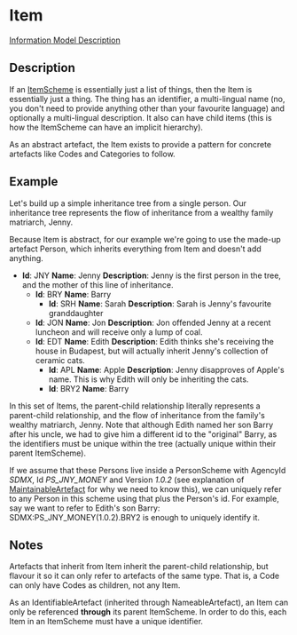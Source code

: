 # Item
[Information Model Description](../../information_model/Base/Item.md)

## Description

If an [ItemScheme](ItemScheme.md) is essentially just a list of things, then the Item is essentially just a thing. The thing has an identifier, a multi-lingual name (no, you don't need to provide anything other than your favourite language) and optionally a multi-lingual description. It also can have child items (this is how the ItemScheme can have an implicit hierarchy).

As an abstract artefact, the Item exists to provide a pattern for concrete artefacts like Codes and Categories to follow.

## Example

Let's build up a simple inheritance tree from a single person. Our inheritance tree represents the flow of inheritance from a wealthy family matriarch, Jenny. 

Because Item is abstract, for our example we're going to use the made-up artefact Person, which inherits everything from Item and doesn't add anything.

- **Id**: JNY **Name**: Jenny **Description**: Jenny is the first person in the tree, and the mother of this line of inheritance.
    - **Id**: BRY **Name**: Barry
        - **Id**: SRH **Name**: Sarah **Description**: Sarah is Jenny's favourite granddaughter
    - **Id**: JON **Name**: Jon **Description**: Jon offended Jenny at a recent luncheon and will receive only a lump of coal.
    - **Id**: EDT **Name**: Edith **Description**: Edith thinks she's receiving the house in Budapest, but will actually inherit Jenny's collection of ceramic cats.
        - **Id**: APL **Name**: Apple **Description**: Jenny disapproves of Apple's name. This is why Edith will only be inheriting the cats.
        - **Id**: BRY2 **Name**: Barry

In this set of Items, the parent-child relationship literally represents a parent-child relationship, and the flow of inheritance from the family's wealthy matriarch, Jenny. Note that although Edith named her son Barry after his uncle, we had to give him a different id to the "original" Barry, as the identifiers must be unique within the tree (actually unique within their parent ItemScheme).

If we assume that these Persons live inside a PersonScheme with AgencyId *SDMX*, Id *PS_JNY_MONEY* and Version *1.0.2* (see explanation of [MaintainableArtefact](MaintainableArtefact.md) for why we need to know this), we can uniquely refer to any Person in this scheme using that plus the Person's id. For example, say we want to refer to Edith's son Barry: SDMX:PS_JNY_MONEY(1.0.2).BRY2 is enough to uniquely identify it.

## Notes

Artefacts that inherit from Item inherit the parent-child relationship, but flavour it so it can only refer to artefacts of the same type. That is, a Code can only have Codes as children, not any Item.

As an IdentifiableArtefact (inherited through NameableArtefact), an Item can only be referenced **through** its parent ItemScheme. In order to do this, each Item in an ItemScheme must have a unique identifier.
